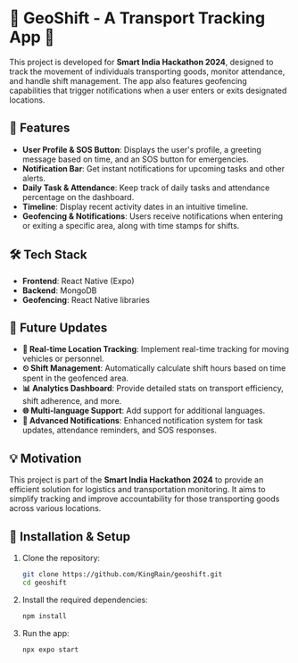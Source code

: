 # 🚀 GeoShift - A Transport Tracking App 📍

This project is developed for **Smart India Hackathon 2024**, designed to track the movement of individuals transporting goods, monitor attendance, and handle shift management. The app also features geofencing capabilities that trigger notifications when a user enters or exits designated locations. 

## 📱 Features

- **User Profile & SOS Button**: Displays the user's profile, a greeting message based on time, and an SOS button for emergencies.
- **Notification Bar**: Get instant notifications for upcoming tasks and other alerts.
- **Daily Task & Attendance**: Keep track of daily tasks and attendance percentage on the dashboard.
- **Timeline**: Display recent activity dates in an intuitive timeline.
- **Geofencing & Notifications**: Users receive notifications when entering or exiting a specific area, along with time stamps for shifts.

## 🛠️ Tech Stack

- **Frontend**: React Native (Expo)
- **Backend**: MongoDB
- **Geofencing**: React Native libraries

## 🚧 Future Updates

- **📍 Real-time Location Tracking**: Implement real-time tracking for moving vehicles or personnel.
- **⏲ Shift Management**: Automatically calculate shift hours based on time spent in the geofenced area.
- **📊 Analytics Dashboard**: Provide detailed stats on transport efficiency, shift adherence, and more.
- **🌐 Multi-language Support**: Add support for additional languages.
- **🔔 Advanced Notifications**: Enhanced notification system for task updates, attendance reminders, and SOS responses.

## 💡 Motivation

This project is part of the **Smart India Hackathon 2024** to provide an efficient solution for logistics and transportation monitoring. It aims to simplify tracking and improve accountability for those transporting goods across various locations.

## 🔧 Installation & Setup

1. Clone the repository:
   ```bash
   git clone https://github.com/KingRain/geoshift.git
   cd geoshift
   ```
2. Install the required dependencies:
   ```bash
   npm install
   ```
3. Run the app:
   ```bash
   npx expo start
   ```

